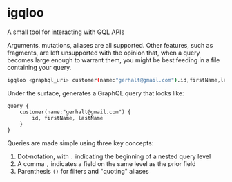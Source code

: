 # igqloo

A small tool for interacting with GQL APIs

Arguments, mutations, aliases are all supported. Other features, such as
fragments, are left unsupported with the opinion that, when a query becomes
large enough to warrant them, you might be best feeding in a file containing
your query.

```bash
igqloo <graphql_uri> customer(name:"gerhalt@gmail.com").id,firstName,lastName
```

Under the surface, generates a GraphQL query that looks like:

```gql
query {
    customer(name:"gerhalt@gmail.com") {
        id, firstName, lastName
    }
}
```

Queries are made simple using three key concepts:

1. Dot-notation, with `.` indicating the beginning of a nested query level
2. A comma `,` indicates a field on the same level as the prior field
3. Parenthesis `()` for filters and "quoting" aliases
